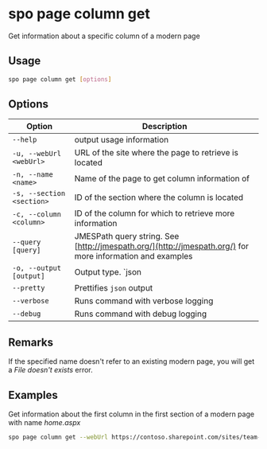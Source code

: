 # spo page column get

Get information about a specific column of a modern page

## Usage

```sh
spo page column get [options]
```

## Options

Option|Description
------|-----------
`--help`|output usage information
`-u, --webUrl <webUrl>`|URL of the site where the page to retrieve is located
`-n, --name <name>`|Name of the page to get column information of
`-s, --section <section>`|ID of the section where the column is located
`-c, --column <column>`|ID of the column for which to retrieve more information
`--query [query]`|JMESPath query string. See [http://jmespath.org/](http://jmespath.org/) for more information and examples
`-o, --output [output]`|Output type. `json|text`. Default `text`
`--pretty`|Prettifies `json` output
`--verbose`|Runs command with verbose logging
`--debug`|Runs command with debug logging

## Remarks

If the specified name doesn't refer to an existing modern page, you will get a _File doesn't exists_ error.

## Examples

Get information about the first column in the first section of a modern page with name _home.aspx_

```sh
spo page column get --webUrl https://contoso.sharepoint.com/sites/team-a --name home.aspx --section 1 --column 1
```